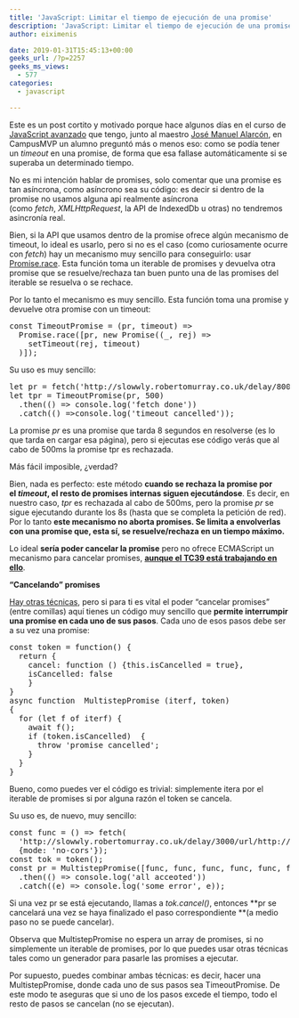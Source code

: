 ```yaml
---
title: 'JavaScript: Limitar el tiempo de ejecución de una promise'
description: 'JavaScript: Limitar el tiempo de ejecución de una promise'
author: eiximenis

date: 2019-01-31T15:45:13+00:00
geeks_url: /?p=2257
geeks_ms_views:
  - 577
categories:
  - javascript

---
```

Este es un post cortito y motivado porque hace algunos días en el curso de [JavaScript avanzado][1] que tengo, junto al maestro [José Manuel Alarcón][2], en CampusMVP un alumno preguntó más o menos eso: como se podía tener un _timeout_ en una promise, de forma que esa fallase automáticamente si se superaba un determinado tiempo.
  
<!--more-->


  
No es mi intención hablar de promises, solo comentar que una promise es tan asíncrona, como asíncrono sea su código: es decir si dentro de la promise no usamos alguna api realmente asíncrona (como _fetch_, _XMLHttpRequest_, la API de IndexedDb u otras) no tendremos asincronía real.
  
Bien, si la API que usamos dentro de la promise ofrece algún mecanismo de timeout, lo ideal es usarlo, pero si no es el caso (como curiosamente ocurre con _fetch_) hay un mecanismo muy sencillo para conseguirlo: usar [Promise.race][3]. Esta función toma un iterable de promises y devuelva otra promise que se resuelve/rechaza tan buen punto una de las promises del iterable se resuelva o se rechace.
  
Por lo tanto el mecanismo es muy sencillo. Esta función toma una promise y devuelve otra promise con un timeout:

<pre class="EnlighterJSRAW" data-enlighter-language="js">const TimeoutPromise = (pr, timeout) =&gt;
  Promise.race([pr, new Promise((_, rej) =&gt;
    setTimeout(rej, timeout)
  )]);</pre>

Su uso es muy sencillo:

<pre class="EnlighterJSRAW" data-enlighter-language="null">let pr = fetch('http://slowwly.robertomurray.co.uk/delay/8000/url/http://www.google.co.uk', {mode: 'no-cors'});
let tpr = TimeoutPromise(pr, 500)
  .then(() =&gt; console.log('fetch done'))
  .catch(() =&gt;console.log('timeout cancelled'));</pre>

La promise _pr_ es una promise que tarda 8 segundos en resolverse (es lo que tarda en cargar esa página), pero si ejecutas ese código verás que al cabo de 500ms la promise tpr es rechazada.
  
Más fácil imposible, ¿verdad?
  
Bien, nada es perfecto: este método **cuando se rechaza la promise por el _timeout_, el resto de promises internas siguen ejecutándose**. Es decir, en nuestro caso, _tpr_ es rechazada al cabo de 500ms, pero la promise _pr_ se sigue ejecutando durante los 8s (hasta que se completa la petición de red). Por lo tanto **este mecanismo no aborta promises. Se limita a envolverlas con una promise que, esta sí, se resuelve/rechaza en un tiempo máximo.**
  
Lo ideal **sería poder cancelar la promise** pero no ofrece ECMAScript un mecanismo para cancelar promises, [**aunque el TC39 está trabajando en ello**][4].
  
**&#8220;Cancelando&#8221; promises**
  
[Hay otras técnicas][5], pero si para ti es vital el poder &#8220;cancelar promises&#8221; (entre comillas) aquí tienes un código muy sencillo que **permite interrumpir una promise en cada uno de sus pasos**. Cada uno de esos pasos debe ser a su vez una promise:

<pre class="EnlighterJSRAW" data-enlighter-language="js">const token = function() {
  return {
    cancel: function () {this.isCancelled = true},
    isCancelled: false
    }
}
async function  MultistepPromise (iterf, token)
{
  for (let f of iterf) {
    await f();
    if (token.isCancelled)  {
      throw 'promise cancelled';
    }
  }
}
</pre>

Bueno, como puedes ver el código es trivial: simplemente itera por el iterable de promises si por alguna razón el token se cancela.
  
Su uso es, de nuevo, muy sencillo:

<pre class="EnlighterJSRAW" data-enlighter-language="js">const func = () =&gt; fetch(
  'http://slowwly.robertomurray.co.uk/delay/3000/url/http://www.google.co.uk',
  {mode: 'no-cors'});
const tok = token();
const pr = MultistepPromise([func, func, func, func, func, func], tok)
  .then(() =&gt; console.log('all acceoted'))
  .catch((e) =&gt; console.log('some error', e));</pre>

Si una vez pr se está ejecutando, llamas a _tok.cancel()_, entonces **pr se cancelará una vez se haya finalizado el paso correspondiente **(a medio paso no se puede cancelar).
  
Observa que MultistepPromise no espera un array de promises, si no simplemente un iterable de promises, por lo que puedes usar otras técnicas tales como un generador para pasarle las promises a ejecutar.
  
Por supuesto, puedes combinar ambas técnicas: es decir, hacer una MultistepPromise, donde cada uno de sus pasos sea TimeoutPromise. De este modo te aseguras que si uno de los pasos excede el tiempo, todo el resto de pasos se cancelan (no se ejecutan).

 [1]: https://www.campusmvp.es/catalogo/Product-Programaci%C3%B3n-avanzada-con-JavaScript-y-ECMAScript_206.aspx
 [2]: https://twitter.com/jm_alarcon
 [3]: https://developer.mozilla.org/es/docs/Web/JavaScript/Referencia/Objetos_globales/Promise/race
 [4]: https://github.com/tc39/proposal-cancellation
 [5]: https://medium.com/@benlesh/promise-cancellation-is-dead-long-live-promise-cancellation-c6601f1f5082